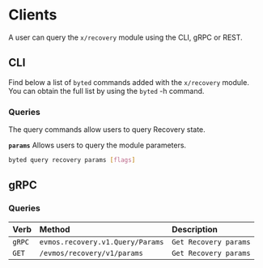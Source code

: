 <!--
order: 5
-->

# Clients

A user can query the `x/recovery` module using the CLI, gRPC or REST.

## CLI

Find below a list of `byted` commands added with the `x/recovery` module. You can obtain the full list by using the `byted` -h command.

### Queries

The query commands allow users to query Recovery state.

**`params`**
Allows users to query the module parameters.

```bash
byted query recovery params [flags]
```

## gRPC

### Queries

| Verb   |              Method              |           Description |
| :----- | :------------------------------- | :-------------------- |
| `gRPC` | `evmos.recovery.v1.Query/Params` | `Get Recovery params` |
| `GET`  |   `/evmos/recovery/v1/params`    | `Get Recovery params` |
